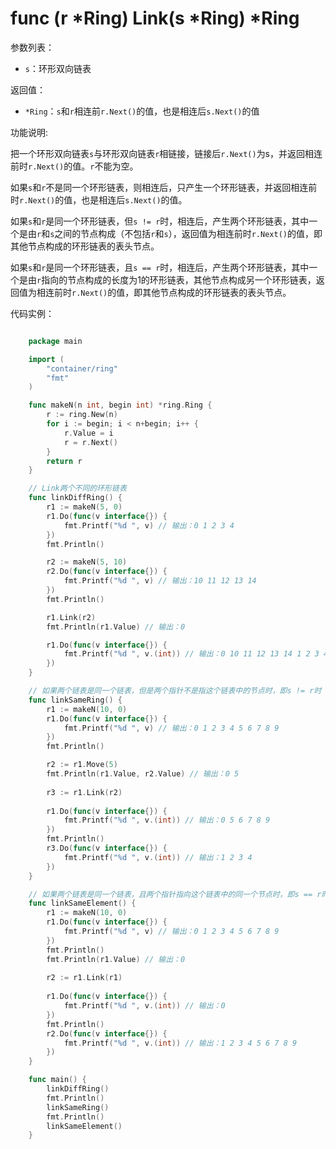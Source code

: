 # func (r *Ring) Link(s *Ring) *Ring

参数列表：

- `s`：环形双向链表

返回值：

- `*Ring`：`s`和`r`相连前`r.Next()`的值，也是相连后`s.Next()`的值

功能说明:

把一个环形双向链表`s`与环形双向链表`r`相链接，链接后`r.Next()`为s，并返回相连前时`r.Next()`的值。`r`不能为空。

如果`s`和`r`不是同一个环形链表，则相连后，只产生一个环形链表，并返回相连前时`r.Next()`的值，也是相连后`s.Next()`的值。

如果`s`和`r`是同一个环形链表，但`s != r`时，相连后，产生两个环形链表，其中一个是由`r`和`s`之间的节点构成（不包括`r`和`s`），返回值为相连前时`r.Next()`的值，即其他节点构成的环形链表的表头节点。

如果`s`和`r`是同一个环形链表，且`s == r`时，相连后，产生两个环形链表，其中一个是由`r`指向的节点构成的长度为1的环形链表，其他节点构成另一个环形链表，返回值为相连前时`r.Next()`的值，即其他节点构成的环形链表的表头节点。

代码实例：

```go

	package main

	import (
		"container/ring"
		"fmt"
	)

	func makeN(n int, begin int) *ring.Ring {
		r := ring.New(n)
		for i := begin; i < n+begin; i++ {
			r.Value = i
			r = r.Next()
		}
		return r
	}

	// Link两个不同的环形链表
	func linkDiffRing() {
		r1 := makeN(5, 0)
		r1.Do(func(v interface{}) {
			fmt.Printf("%d ", v) // 输出：0 1 2 3 4 
		})
		fmt.Println()

		r2 := makeN(5, 10)
		r2.Do(func(v interface{}) {
			fmt.Printf("%d ", v) // 输出：10 11 12 13 14 
		})
		fmt.Println()

		r1.Link(r2)
		fmt.Println(r1.Value) // 输出：0

		r1.Do(func(v interface{}) {
			fmt.Printf("%d ", v.(int)) // 输出：0 10 11 12 13 14 1 2 3 4 
		})
	}

	// 如果两个链表是同一个链表，但是两个指针不是指这个链表中的节点时，即s != r时
	func linkSameRing() {
		r1 := makeN(10, 0)
		r1.Do(func(v interface{}) {
			fmt.Printf("%d ", v) // 输出：0 1 2 3 4 5 6 7 8 9 
		})
		fmt.Println()

		r2 := r1.Move(5)
		fmt.Println(r1.Value, r2.Value) // 输出：0 5
		
		r3 := r1.Link(r2)
		
		r1.Do(func(v interface{}) {
			fmt.Printf("%d ", v.(int)) // 输出：0 5 6 7 8 9 
		})
		fmt.Println()
		r3.Do(func(v interface{}) {
			fmt.Printf("%d ", v.(int)) // 输出：1 2 3 4 
		})
	}

	// 如果两个链表是同一个链表，且两个指针指向这个链表中的同一个节点时，即s == r时
	func linkSameElement() {
		r1 := makeN(10, 0)
		r1.Do(func(v interface{}) {
			fmt.Printf("%d ", v) // 输出：0 1 2 3 4 5 6 7 8 9 
		})
		fmt.Println()
		fmt.Println(r1.Value) // 输出：0
		
		r2 := r1.Link(r1)
		
		r1.Do(func(v interface{}) {
			fmt.Printf("%d ", v.(int)) // 输出：0 
		})
		fmt.Println()
		r2.Do(func(v interface{}) {
			fmt.Printf("%d ", v.(int)) // 输出：1 2 3 4 5 6 7 8 9 
		})
	}

	func main() {
		linkDiffRing()
		fmt.Println()
		linkSameRing()
		fmt.Println()
		linkSameElement()
	}

```